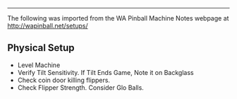 ***
The following was imported from the WA Pinball Machine Notes webpage at http://wapinball.net/setups/
## Physical Setup
-   Level Machine
-   Verify Tilt Sensitivity. If Tilt Ends Game, Note it on Backglass
-   Check coin door killing flippers.
-   Check Flipper Strength. Consider Glo Balls.

